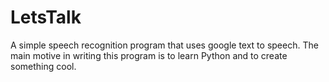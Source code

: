 # LetsTalk
A simple speech recognition program that uses google text to speech. 
The main motive in writing this program is to learn Python and to create something cool.
